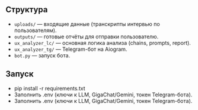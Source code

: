 ## Структура
- `uploads/` — входящие данные (транскрипты интервью по пользователям).
- `outputs/` — готовые отчёты для отправки пользователю.
- `ux_analyzer_lc/` — основная логика анализа (chains, prompts, report).
- `ux_analyzer_tg/` — Telegram-бот на Aiogram.
- `bot.py` — запуск бота.

## Запуск
- pip install -r requirements.txt
- Заполнить .env (ключи к LLM, GigaChat/Gemini, токен Telegram-бота).
- Заполнить .env (ключи к LLM, GigaChat/Gemini, токен Telegram-бота).
